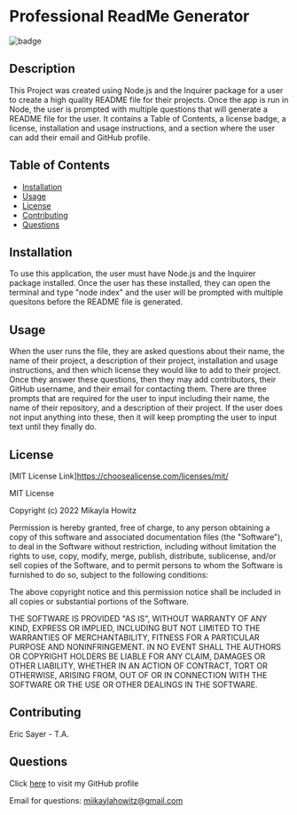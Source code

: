   # Professional ReadMe Generator
  ![badge](https://img.shields.io/badge/MIT-License-Green)
  
  ## Description

  This Project was created using Node.js and the Inquirer package for a user to create a high quality README file for their projects. Once the app is run in Node, the user is prompted with multiple questions that will generate a README file for the user. It contains a Table of Contents, a license badge, a license, installation and usage instructions, and a section where the user can add their email and GitHub profile.

  ## Table of Contents

  * [Installation](#installation)
  * [Usage](#usage)
  * [License](#license)
  * [Contributing](#contributing)
  * [Questions](#questions)
  
  
  ## Installation

  To use this application, the user must have Node.js and the Inquirer package installed. Once the user has these installed, they can open the terminal and type "node index" and the user will be prompted with multiple quesitons before the README file is generated.
  
  ## Usage

  When the user runs the file, they are asked questions about their name, the name of their project, a description of their project, installation and usage instructions, and then which license they would like to add to their project. Once they answer these questions, then they may add contributors, their GitHub username, and their email for contacting them. There are three prompts that are required for the user to input including their name, the name of their repository, and a description of their project. If the user does not input anything into these, then it will keep prompting the user to input text until they finally do. 
  
  ## License 

  [MIT License Link]https://choosealicense.com/licenses/mit/
  
  MIT License

Copyright (c) 2022 Mikayla Howitz

Permission is hereby granted, free of charge, to any person obtaining a copy of this software and associated documentation files (the "Software"), to deal in the Software without restriction, including without limitation the rights to use, copy, modify, merge, publish, distribute, sublicense, and/or sell copies of the Software, and to permit persons to whom the Software is furnished to do so, subject to the following conditions:

The above copyright notice and this permission notice shall be included in all copies or substantial portions of the Software.

THE SOFTWARE IS PROVIDED "AS IS", WITHOUT WARRANTY OF ANY KIND, EXPRESS OR IMPLIED, INCLUDING BUT NOT LIMITED TO THE WARRANTIES OF MERCHANTABILITY, FITNESS FOR A PARTICULAR PURPOSE AND NONINFRINGEMENT. IN NO EVENT SHALL THE AUTHORS OR COPYRIGHT HOLDERS BE LIABLE FOR ANY CLAIM, DAMAGES OR OTHER LIABILITY, WHETHER IN AN ACTION OF CONTRACT, TORT OR OTHERWISE, ARISING FROM, OUT OF OR IN CONNECTION WITH THE SOFTWARE OR THE USE OR OTHER DEALINGS IN THE SOFTWARE.

  ## Contributing

  Eric Sayer - T.A.
  
  ## Questions

  Click [here](https://github.com/mhowitz) to visit my GitHub profile

  Email for questions: miikaylahowitz@gmail.com

